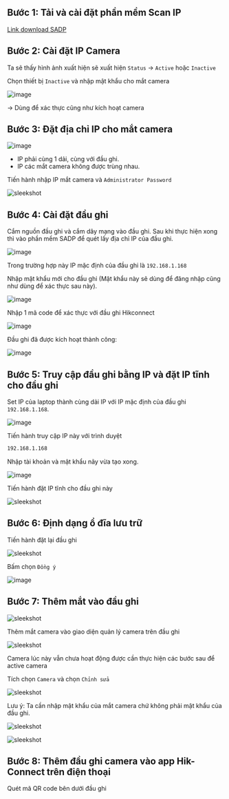 
## Bước 1: Tải và cài đặt phần mềm Scan IP

[Link download SADP](https://www.hikvision.com/vn/support/tools/hitools/clea8b3e4ea7da90a9/)

## Bước 2: Cài đặt IP Camera

Ta sẽ thấy hình ảnh xuất hiện sẽ xuất hiện `Status` -> `Active` hoặc `Inactive`

Chọn thiết bị `Inactive` và nhập mật khẩu cho mắt camera

![image](https://github.com/user-attachments/assets/ffdab06a-dfee-43b5-857c-12de8220a772)

-> Dùng để xác thực cũng như kích hoạt camera

## Bước 3: Đặt địa chỉ IP cho mắt camera

![image](https://github.com/user-attachments/assets/0f4f311f-90a8-4a32-97ad-85f28a0f889d)

- IP phải cùng 1 dải, cùng với đầu ghi.
- IP các mắt camera không được trùng nhau.

Tiến hành nhập IP mắt camera và `Administrator Password`

![sleekshot](https://github.com/user-attachments/assets/f06ee3d5-e76b-42f3-a870-ef738db1769b)

## Bước 4: Cài đặt đầu ghi

Cắm nguồn đầu ghi và cắm dây mạng vào đầu ghi. Sau khi thực hiện xong thì vào phần mềm SADP để quét lấy địa chỉ IP của đầu ghi.

![image](https://github.com/user-attachments/assets/7b846749-182a-4347-b8f8-16c6bcd0a355)

Trong trường hợp này IP mặc định của đầu ghi là `192.168.1.168`

Nhập mật khẩu mới cho đầu ghi (Mật khẩu này sẽ dùng để đăng nhập cũng như dùng để xác thực sau này).

![image](https://github.com/user-attachments/assets/2162c4e6-9115-40f5-8af5-b2177d28f449)

Nhập 1 mã code để xác thực với đầu ghi Hikconnect

![image](https://github.com/user-attachments/assets/42351032-f4b3-491a-bf00-8608092499e7)

Đầu ghi đã được kích hoạt thành công:

![image](https://github.com/user-attachments/assets/9a421975-0d01-4d50-a2a0-c19185cc440e)

## Bước 5: Truy cập đầu ghi bằng IP và đặt IP tĩnh cho đầu ghi

Set IP của laptop thành cùng dải IP với IP mặc định của đầu ghi `192.168.1.168`.

![image](https://github.com/user-attachments/assets/0cc527fe-df70-441a-bd08-ad5d7e7e0133)

Tiến hành truy cập IP này với trình duyệt

```bash
192.168.1.168
```

Nhập tài khoản và mật khẩu nãy vừa tạo xong.

![image](https://github.com/user-attachments/assets/906132bc-f828-4fd3-b9c4-03e4bf3981fe)

Tiến hành đặt IP tĩnh cho đầu ghi này

![sleekshot](https://github.com/user-attachments/assets/29d4aa3c-8559-44e2-8bf0-34b24d8c6fcc)

## Bước 6: Định dạng ổ đĩa lưu trữ

Tiến hành đặt lại đầu ghi

![sleekshot](https://github.com/user-attachments/assets/b960d945-4fdb-4af8-a488-2840bf9cb383)

Bấm chọn `Đồng ý`

![image](https://github.com/user-attachments/assets/2a48ce87-58ca-4c38-abfa-442aa9ff9336)

## Bước 7: Thêm mắt vào đầu ghi

![sleekshot](https://github.com/user-attachments/assets/f0f099b7-bd2e-42ba-8189-d5c60ab6c834)

Thêm mắt camera vào giao diện quản lý camera trên đầu ghi

![sleekshot](https://github.com/user-attachments/assets/9697d493-3a6a-4d18-9b5d-cf9a448d422a)

Camera lúc này vẫn chưa hoạt động được cần thực hiện các bước sau để active camera

Tích chọn `Camera` và chọn `Chỉnh sửa`

![sleekshot](https://github.com/user-attachments/assets/4f40a9a4-e03b-432e-9e1e-d346f5a61e36)

Lưu ý: Ta cần nhập mật khẩu của mắt camera chứ không phải mật khẩu của đầu ghi.

![sleekshot](https://github.com/user-attachments/assets/5f1053fa-d7cf-4681-90eb-7e1f7d2c674c)


![sleekshot](https://github.com/user-attachments/assets/61831870-65d5-42b4-963d-9e2d809ae145)

## Bước 8: Thêm đầu ghi camera vào app Hik-Connect trên điện thoại

Quét mã QR code bên dưới đầu ghi


